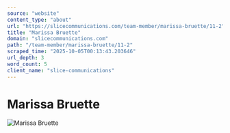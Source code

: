 ```yaml
---
source: "website"
content_type: "about"
url: "https://slicecommunications.com/team-member/marissa-bruette/11-2"
title: "Marissa Bruette"
domain: "slicecommunications.com"
path: "/team-member/marissa-bruette/11-2"
scraped_time: "2025-10-05T00:13:43.203646"
url_depth: 3
word_count: 5
client_name: "slice-communications"
---
```


# Marissa Bruette

![Marissa Bruette](https://slicecommunications.com/wp-content/uploads/2019/03/11-300x300.png)